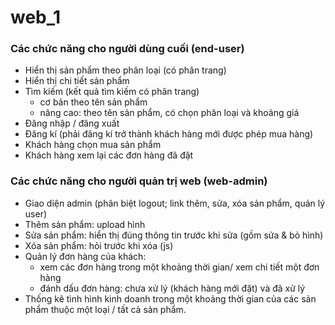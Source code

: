 # web_1
### Các chức năng cho người dùng cuối (end-user)
+ Hiển thị sản phẩm theo phân loại (có phân trang)
+ Hiển thị chi tiết sản phẩm
+ Tìm kiếm (kết quả tìm kiếm có phân trang)
    - cơ bản theo tên sản phẩm
    - nâng cao: theo tên sản phẩm, có chọn phân loại và khoảng giá
+ Đăng nhập / đăng xuất
+ Đăng kí (phải đăng kí trở thành khách hàng mới được phép mua hàng)
+ Khách hàng chọn mua sản phẩm
+ Khách hàng xem lại các đơn hàng đã đặt
  
### Các chức năng cho người quản trị web (web-admin)
+ Giao diện admin (phân biệt logout; link thêm, sửa, xóa sản phẩm, quản lý user)
+ Thêm sản phẩm: upload hình
+ Sửa sản phẩm: hiển thị đúng thông tin trước khi sửa (gồm sửa &amp; bỏ hình)
+ Xóa sản phẩm: hỏi trước khi xóa (js)
+ Quản lý đơn hàng của khách:
  - xem các đơn hàng trong một khoảng thời gian/ xem chi tiết một đơn hàng
  - đánh dấu đơn hàng: chưa xử lý (khách hàng mới đặt) và đã xử lý
+ Thống kê tình hình kinh doanh trong một khoảng thời gian của các sản phẩm thuộc một
loại / tất cả sản phẩm.
